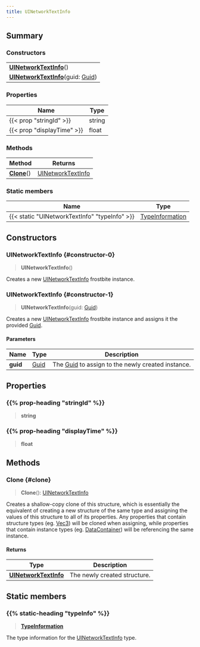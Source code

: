 ```yaml
---
title: UINetworkTextInfo
---
```


## Summary

### Constructors

|  |
| --- |
| **[UINetworkTextInfo](#constructor-0)**() |
| **[UINetworkTextInfo](#constructor-1)**(guid: [Guid](/vext/ref/shared/type/guid)) |

### Properties

| Name | Type |
| ---- | ---- |
| {{< prop "stringId" >}} | string |
| {{< prop "displayTime" >}} | float |

### Methods

| Method | Returns |
| ------ | ------- |
| **[Clone](#clone)**() | [UINetworkTextInfo](/vext/ref/fb/uinetworktextinfo) |

### Static members

| Name | Type |
| ---- | ---- |
| {{< static "UINetworkTextInfo" "typeInfo" >}} | [TypeInformation](/vext/ref/shared/type/typeinformation) |

## Constructors

### UINetworkTextInfo {#constructor-0}

> **UINetworkTextInfo**()

Creates a new [UINetworkTextInfo](/vext/ref/fb/uinetworktextinfo) frostbite instance.

### UINetworkTextInfo {#constructor-1}

> **UINetworkTextInfo**(guid: [Guid](/vext/ref/shared/type/guid))

Creates a new [UINetworkTextInfo](/vext/ref/fb/uinetworktextinfo) frostbite instance and assigns it the provided [Guid](/vext/ref/shared/type/guid).

#### Parameters

| Name | Type | Description |
| ---- | ---- | ----------- |
| **guid** | [Guid](/vext/ref/shared/type/guid) | The [Guid](/vext/ref/shared/type/guid) to assign to the newly created instance. |

## Properties

### {{% prop-heading "stringId" %}}

> **string**

### {{% prop-heading "displayTime" %}}

> **float**

## Methods

### Clone {#clone}

> **Clone**(): [UINetworkTextInfo](/vext/ref/fb/uinetworktextinfo)

Creates a shallow-copy clone of this structure, which is essentially the equivalent of creating a new structure of the same type and assigning the values of this structure to all of its properties. Any properties that contain structure types (eg. [Vec3](/vext/ref/shared/type/vec3)) will be cloned when assigning, while properties that contain instance types (eg. [DataContainer](/vext/ref/shared/type/datacontainer)) will be referencing the same instance.

#### Returns

| Type | Description |
| ---- | ----------- |
| **[UINetworkTextInfo](/vext/ref/fb/uinetworktextinfo)** | The newly created structure. |

## Static members

### {{% static-heading "typeInfo" %}}

> **[TypeInformation](/vext/ref/shared/type/typeinformation)**

The type information for the [UINetworkTextInfo](/vext/ref/fb/uinetworktextinfo) type.

